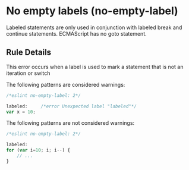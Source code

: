 # No empty labels (no-empty-label)

Labeled statements are only used in conjunction with labeled break and continue statements. ECMAScript has no goto statement.


## Rule Details

This error occurs when a label is used to mark a statement that is not an iteration or switch

The following patterns are considered warnings:

```js
/*eslint no-empty-label: 2*/

labeled:     /*error Unexpected label "labeled"*/
var x = 10;
```

The following patterns are not considered warnings:

```js
/*eslint no-empty-label: 2*/

labeled:
for (var i=10; i; i--) {
    // ...
}
```
